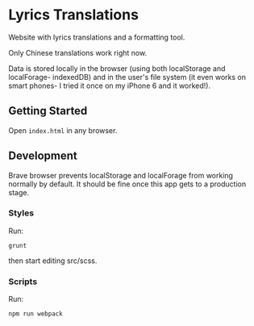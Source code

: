 # Lyrics Translations

Website with lyrics translations and a formatting tool.

Only Chinese translations work right now.

Data is stored locally in the browser (using both localStorage and localForage-
indexedDB) and in the user's file system (it even works on smart phones- I 
  tried it once on my iPhone 6 and it worked!).

## Getting Started

Open `index.html` in any browser.

## Development

Brave browser prevents localStorage and localForage from working normally by
default. It should be fine once this app gets to a production stage.

### Styles

Run: 

`grunt`

then start editing src/scss.

### Scripts

Run:

`npm run webpack`
